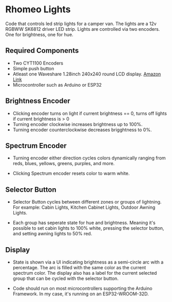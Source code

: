# Rhomeo Lights

Code that controls led strip lights for a camper van. The lights are a 12v RGBWW SK6812 driver LED strip. Lights are controlled via two encoders. One for brightness, one for hue.


## Required Components

* Two CYT1100 Encoders
* Simple push button
* Atleast one Waveshare 1.28inch 240x240 round LCD display. [Amazon Link](https://www.amazon.com/Waveshare-1-28inch-LCD-Module-Resolution/dp/B08V5538C6?&_encoding=UTF8&tag=floorplot-20)
* Microcontroller such as Arduino or ESP32


## Brightness Encoder

* Clicking encoder turns on light if current brightness == 0, turns off lights if current brightness is > 0
* Turning encoder clockwise increases brightness up to 100%.
* Turning encoder counterclockwise decreases brigghtness to 0%.

## Spectrum Encoder

* Turning encoder either direction cycles colors dynamically ranging from reds, blues, yellows, greens, purples, and more.

* Clicking Spectrum encoder resets color to warm white.

## Selector Button

* Selector Button cycles between different zones or groups of lightning. For example: Cabin Lights, Kitchen Cabinet Lights, Outdoor Awning Lights.

* Each group has seperate state for hue and brightness. Meaning it's possible to set cabin lights to 100% white, pressing the selector button, and setting awning lights to 50% red.

## Display

* State is shown via a UI indicating brightness as a semi-circle arc with a percentage. The arc is filled with the same color as the current spectrum color. The display also has a label for the current selected group that can be cycled with the selector button.

* Code should run on most microcontrollers supporting the Arduino Framework. In my case, it's running on an ESP32-WROOM-32D.